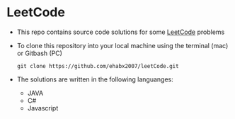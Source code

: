 # LeetCode

- This repo contains source code solutions for some [LeetCode](https://leetcode.com) problems

- To clone this repository into your local machine using the terminal (mac) or Gitbash (PC) 

    `git clone https://github.com/ehabx2007/leetCode.git`
    
- The solutions are written in the following languanges: 
	- JAVA
	- C#
	- Javascript  
